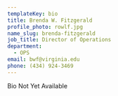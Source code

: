 ```yaml
---
templateKey: bio
title: Brenda W. Fitzgerald
profile_photo: rowlf.jpg
name_slug: brenda-fitzgerald
job_title: Director of Operations
department:
  - OPS
email: bwf​@​virginia.edu
phone: (434) 924-3469
---
```

Bio Not Yet Available